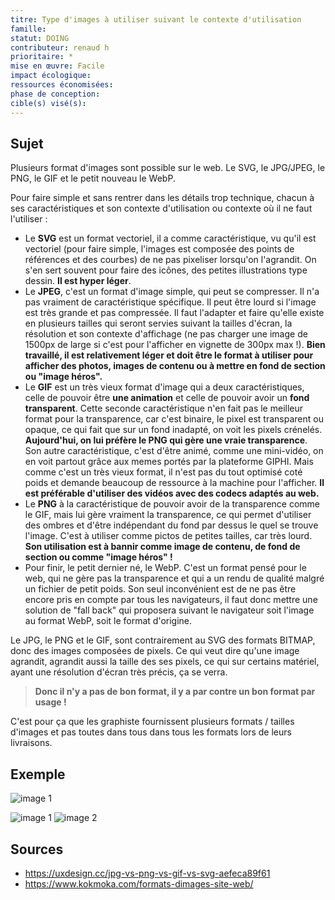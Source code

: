 ```yaml
---
titre: Type d'images à utiliser suivant le contexte d'utilisation
famille: 
statut: DOING
contributeur: renaud h
prioritaire: *
mise en œuvre: Facile
impact écologique: 
ressources économisées:
phase de conception: 
cible(s) visé(s):
---
```


## Sujet

Plusieurs format d'images sont possible sur le web. Le  SVG, le JPG/JPEG, le PNG, le GIF et le petit nouveau le WebP.

Pour faire simple et sans rentrer dans les détails trop technique, chacun à ses caractéristiques et son contexte d'utilisation ou contexte où il ne faut l'utiliser :

- Le **SVG** est un format vectoriel, il a comme caractéristique, vu qu'il est vectoriel (pour faire simple, l'images est composée des points de références et des courbes) de ne pas pixeliser lorsqu'on l'agrandit.
On s'en sert souvent pour faire des icônes, des petites illustrations type dessin. **Il est hyper léger**.
- Le **JPEG**, c'est un format d'image simple, qui peut se compresser. Il n'a pas vraiment de caractéristique spécifique. Il peut être lourd si l'image est très grande et pas compressée. Il faut l'adapter et faire qu'elle existe en plusieurs tailles qui seront servies suivant la tailles d'écran, la résolution et son contexte d'affichage (ne pas charger une image de 1500px de large si c'est pour l'afficher en vignette de 300px max !).
**Bien travaillé, il est relativement léger et doit être le format à utiliser pour afficher des photos, images de contenu ou à mettre en fond de section ou "image héros".**
- Le **GIF** est un très vieux format d'image qui a deux caractéristiques, celle de pouvoir être **une animation** et celle de pouvoir avoir un **fond transparent**. Cette seconde caractéristique n'en fait pas le meilleur format pour la transparence, car c'est binaire, le pixel est transparent ou opaque, ce qui fait que sur un fond inadapté, on voit les pixels crénelés. **Aujourd'hui, on lui préfère le PNG qui gère une vraie transparence**.
Son autre caractéristique, c'est d'être animé, comme une mini-vidéo, on en voit partout grâce aux memes portés par la plateforme GIPHI. Mais comme c'est un très vieux format, il n'est pas du tout optimisé coté poids et demande beaucoup de ressource à la machine pour l'afficher. **Il est préférable d'utiliser des vidéos avec des codecs adaptés au web.**
- Le **PNG** à la caractéristique de pouvoir avoir de la transparence comme le GIF, mais lui gère vraiment la transparence, ce qui permet d'utiliser des ombres et d'être indépendant du fond par dessus le quel se trouve l'image. C'est à utiliser comme pictos de petites tailles, car très lourd. **Son utilisation est à bannir comme image de contenu, de fond de section ou comme "image héros" !**
- Pour finir, le petit dernier né, le WebP. C'est un format pensé pour le web, qui ne gère pas la transparence et qui a un rendu de qualité malgré un fichier de petit poids. Son seul inconvénient est de ne pas être encore pris en compte par tous les navigateurs, il faut donc mettre une solution de "fall back" qui proposera suivant le navigateur soit l'image au format WebP, soit le format d'origine.

Le JPG, le PNG et le GIF, sont contrairement au SVG des formats BITMAP, donc des images composées de pixels. Ce qui veut dire qu'une image agrandit, agrandit aussi la taille des ses pixels, ce qui sur certains matériel, ayant une résolution d'écran très précis, ça se verra.

> **Donc il n'y a pas de bon format, il y a par contre un bon format par usage !**

C'est pour ça que les graphiste fournissent plusieurs formats / tailles d'images et pas toutes dans tous dans tous les formats lors de leurs livraisons.

## Exemple
<img src="./image1.png" alt="image 1"/>

![image 1](./image1.png)
![image 2](./image2.png)


## Sources

- https://uxdesign.cc/jpg-vs-png-vs-gif-vs-svg-aefeca89f61
- https://www.kokmoka.com/formats-dimages-site-web/